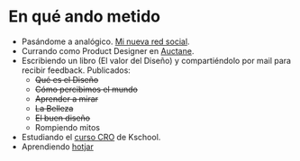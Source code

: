 # En qué ando metido

* Pasándome a analógico. [Mi nueva red social](https://www.linkedin.com/pulse/mi-nueva-red-social-diego-rodr%C3%ADguez-mart%C3%ADn/).
* Currando como Product Designer en [Auctane](https://auctane.com/).
* Escribiendo un libro (El valor del Diseño) y compartiéndolo por mail para recibir feedback. Publicados:
  * ~~Qué es el Diseño~~
  * ~~Cómo percibimos el mundo~~
  * ~~Aprender a mirar~~
  * ~~La Belleza~~
  * ~~El buen diseño~~
  * Rompiendo mitos
* Estudiando el [curso CRO](https://kschool.com/categoria/cursos-de-analitica-web/cursos-cro/) de Kschool.
* Aprendiendo [hotjar](itinerario-formativo/herramientas/hotjar.md)

